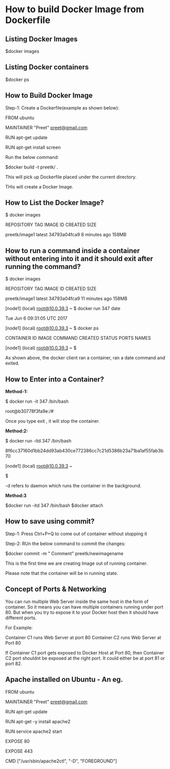 
<h1> How to build Docker Image from Dockerfile</h1>

## Listing Docker Images


$docker images


## Listing Docker containers

$docker ps 



## How to Build Docker Image


Step-1: Create a Dockerfile(example as shown below):

FROM ubuntu

MAINTAINER "Preet" <preet@gmail.com>



RUN apt-get update

RUN apt-get install screen

Run the below command:

$docker build -t preetk/<imagename> .

This will pick up Dockerfile placed under the current directory.

THis will create a Docker Image.

## How to List the Docker Image?


$ docker images

REPOSITORY          TAG                 IMAGE ID            CREATED             SIZE

preetk/image1       latest              34793a04fca9        8 minutes ago       158MB


## How to run a command inside a container without entering into it and it should exit after running the command?

$ docker images

REPOSITORY          TAG                 IMAGE ID            CREATED             SIZE

preetk/image1       latest              34793a04fca9        11 minutes ago      158MB

[node1] (local) root@10.0.39.3 ~
$ docker run 347 date

Tue Jun  6 09:31:05 UTC 2017


[node1] (local) root@10.0.39.3 ~
$ docker ps

CONTAINER ID        IMAGE               COMMAND             CREATED             STATUS
     PORTS               NAMES

[node1] (local) root@10.0.39.3 ~
$


As shown above, the docker client ran a container, ran a date command and exited.

## How to Enter into a Container?

<b>Method-1:</b>

$ docker run -it 347 /bin/bash

root@b30778f3fa9e:/#


Once you type exit , it will stop the container.


<b>Method:2:</b>

$ docker run -itd 347 /bin/bash

8f6cc37160d1bb24dd93ab430ce772386cc7c21d5386b23a71ba1af55fab3b70

[node1] (local) root@10.0.39.3 ~

$

-d refers to daemon which runs the container in the background.


<b> Method:3</b>

$docker run -itd 347 /bin/bash
$docker attach <containerid>


## How to save using commit?


Step-1: Press Ctrl+P+Q to come out of container without stopping it

Step-2: RUn the below command to commit the changes:

$docker commit -m " Comment" <container-id> preetk/newimagename

This is the first time we are creating Image out of running container.

Please note that the container will be in running state.

## Concept of Ports & Networking

You can run multiple Web Server inside the same host in the form of container. So it means you can have multiple containers running under port 80. But when you try to expose it to your Docker host then it should have different ports.

For Example:

Container C1 runs Web Server at port 80 
Container C2 runs Web Server at Port 80

If Container C1 port gets exposed to Docker Host at Port 80, then Container C2 port shouldnt be exposed at the right port. It
could either be at port 81 or port 82.

## Apache installed on Ubuntu - An eg.
FROM ubuntu

MAINTAINER "Preet" preet@gmail.com

RUN apt-get update

RUN apt-get -y install apache2 

RUN service apache2 start 

EXPOSE 80

EXPOSE 443 

CMD ["/usr/sbin/apache2ctl", "-D", "FOREGROUND"]








